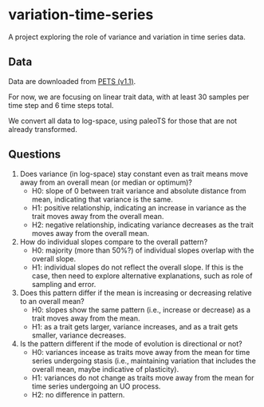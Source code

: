 # variation-time-series
A project exploring the role of variance and variation in time series data.

## Data
Data are downloaded from [PETS (v1.1)](https://pets.nhm.uio.no/).

For now, we are focusing on linear trait data, with at least 30 samples per time step and 6 time steps total.

We convert all data to log-space, using paleoTS for those that are not already transformed.

## Questions
1. Does variance (in log-space) stay constant even as trait means move away from an overall mean (or median or optimum)?
   * H0: slope of 0 between trait variance and absolute distance from mean, indicating that variance is the same.
   * H1: positive relationship, indicating an increase in variance as the trait moves away from the overall mean.
   * H2: negative relationship, indicating variance decreases as the trait moves away from the overall mean.
2. How do individual slopes compare to the overall pattern?
   * H0: majority (more than 50%?) of individual slopes overlap with the overall slope.
   * H1: individual slopes do not reflect the overall slope. If this is the case, then need to explore alternative explanations, such as role of sampling and error.
3. Does this pattern differ if the mean is increasing or decreasing relative to an overall mean?
   * H0: slopes show the same pattern (i.e., increase or decrease) as a trait moves away from the mean.
   * H1: as a trait gets larger, variance increases, and as a trait gets smaller, variance decreases.
4. Is the pattern different if the mode of evolution is directional or not?
   * H0: variances incease as traits move away from the mean for time series undergoing stasis (i.e., maintaining variation that includes the overall mean, maybe indicative of plasticity).
   * H1: variances do not change as traits move away from the mean for time series undergoing an UO process.
   * H2: no difference in pattern.
